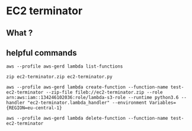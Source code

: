 # EC2 terminator

## What ?

## helpful commands

```
aws --profile aws-gerd lambda list-functions
```
```
zip ec2-terminator.zip ec2-terminator.py
```
```
aws --profile aws-gerd lambda create-function --function-name test-ec2-terminator --zip-file fileb://ec2-terminator.zip --role arn:aws:iam::134246102036:role/lambda-s3-role --runtime python3.6 --handler "ec2-terminator.lambda_handler" --environment Variables={REGION=eu-central-1}
```
```
aws --profile aws-gerd lambda delete-function --function-name test-ec2-terminator
```

